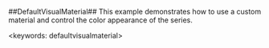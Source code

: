 ﻿##DefaultVisualMaterial##
This example demonstrates how to use a custom material and control the color appearance of the series.

<keywords: defaultvisualmaterial>
